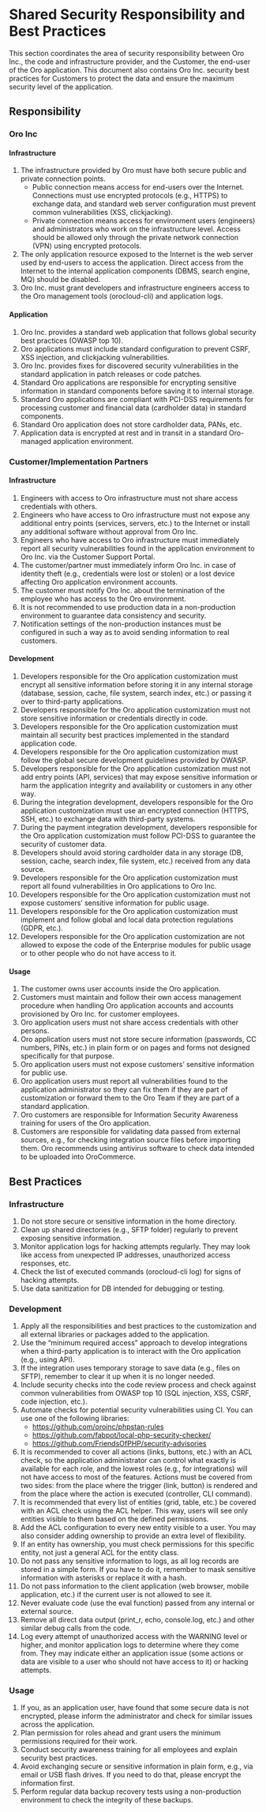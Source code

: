 <a id="cloud-security-best-practice"></a>

# Shared Security Responsibility and Best Practices

This section coordinates the area of security responsibility between Oro Inc., the code and infrastructure provider, and the Customer, the end-user of the Oro application. This document also contains Oro Inc. security best practices for Customers to protect the data and ensure the maximum security level of the application.

## Responsibility

### Oro Inc

#### Infrastructure

1. The infrastructure provided by Oro must have both secure public and private connection points.
   * Public connection means access for end-users over the Internet. Connections must use encrypted protocols (e.g., HTTPS) to exchange data, and standard web server configuration must prevent common vulnerabilities (XSS, clickjacking).
   * Private connection means access for environment users (engineers) and administrators who work on the infrastructure level. Access should be allowed only through the private network connection (VPN) using encrypted protocols.
2. The only application resource exposed to the Internet is the web server used by end-users to access the application. Direct access from the Internet to the internal application components (DBMS, search engine, MQ) should be disabled.
3. Oro Inc. must grant developers and infrastructure engineers access to the Oro management tools (orocloud-cli) and application logs.

#### Application

1. Oro Inc. provides a standard web application that follows global security best practices (OWASP top 10).
2. Oro applications must include standard configuration to prevent CSRF, XSS injection, and clickjacking vulnerabilities.
3. Oro Inc. provides fixes for discovered security vulnerabilities in the standard application in patch releases or code patches.
4. Standard Oro applications are responsible for encrypting sensitive information in standard components before saving it to internal storage.
5. Standard Oro applications are compliant with PCI-DSS requirements for processing customer and financial data (cardholder data) in standard components.
6. Standard Oro application does not store cardholder data, PANs, etc.
7. Application data is encrypted at rest and in transit in a standard Oro-managed application environment.

### Customer/Implementation Partners

#### Infrastructure

1. Engineers with access to Oro infrastructure must not share access credentials with others.
2. Engineers who have access to Oro infrastructure must not expose any additional entry points (services, servers, etc.) to the Internet or install any additional software without approval from Oro Inc.
3. Engineers who have access to Oro infrastructure must immediately report all security vulnerabilities found in the application environment to Oro Inc. via the Customer Support Portal.
4. The customer/partner must immediately inform Oro Inc. in case of identity theft (e.g., credentials were lost or stolen) or a lost device affecting Oro application environment accounts.
5. The customer must notify Oro Inc. about the termination of the employee who has access to the Oro environment.
6. It is not recommended to use production data in a non-production environment to guarantee data consistency and security.
7. Notification settings of the non-production instances must be configured in such a way as to avoid sending information to real customers.

#### Development

1. Developers responsible for the Oro application customization must encrypt all sensitive information before storing it in any internal storage (database, session, cache, file system, search index, etc.) or passing it over to third-party applications.
2. Developers responsible for the Oro application customization must not store sensitive information or credentials directly in code.
3. Developers responsible for the Oro application customization must maintain all security best practices implemented in the standard application code.
4. Developers responsible for the Oro application customization must follow the global secure development guidelines provided by OWASP.
5. Developers responsible for the Oro application customization must not add entry points (API, services) that may expose sensitive information or harm the application integrity and availability or customers in any other way.
6. During the integration development, developers responsible for the Oro application customization must use an encrypted connection (HTTPS, SSH, etc.) to exchange data with third-party systems.
7. During the payment integration development, developers responsible for the Oro application customization must follow PCI-DSS to guarantee the security of customer data.
8. Developers should avoid storing cardholder data in any storage (DB, session, cache, search index, file system, etc.) received from any data source.
9. Developers responsible for the Oro application customization must report all found vulnerabilities in Oro applications to Oro Inc.
10. Developers responsible for the Oro application customization must not expose customers’ sensitive information for public usage.
11. Developers responsible for the Oro application customization must implement and follow global and local data protection regulations (GDPR, etc.).
12. Developers responsible for the Oro application customization are not allowed to expose the code of the Enterprise modules for public usage or to other people who do not have access to it.

#### Usage

1. The customer owns user accounts inside the Oro application.
2. Customers must maintain and follow their own access management procedure when handling Oro application accounts and accounts provisioned by Oro Inc. for customer employees.
3. Oro application users must not share access credentials with other persons.
4. Oro application users must not store secure information (passwords, CC numbers, PINs, etc.) in plain form or on pages and forms not designed specifically for that purpose.
5. Oro application users must not expose customers’ sensitive information for public use.
6. Oro application users must report all vulnerabilities found to the application administrator so they can fix them if they are part of customization or forward them to the Oro Team if they are part of a standard application.
7. Oro customers are responsible for Information Security Awareness training for users of the Oro application.
8. Customers are responsible for validating data passed from external sources, e.g., for checking integration source files before importing them. Oro recommends using antivirus software to check data intended to be uploaded into OroCommerce.

## Best Practices

### Infrastructure

1. Do not store secure or sensitive information in the home directory.
2. Clean up shared directories (e.g., SFTP folder) regularly to prevent exposing sensitive information.
3. Monitor application logs for hacking attempts regularly. They may look like access from unexpected IP addresses, unauthorized access responses, etc.
4. Check the list of executed commands (orocloud-cli log) for signs of hacking attempts.
5. Use data sanitization for DB intended for debugging or testing.

### Development

1. Apply all the responsibilities and best practices to the customization and all external libraries or packages added to the application.
2. Use the “minimum required access” approach to develop integrations when a third-party application is to interact with the Oro application (e.g., using API).
3. If the integration uses temporary storage to save data (e.g., files on SFTP), remember to clear it up when it is no longer needed.
4. Include security checks into the code review process and check against common vulnerabilities from OWASP top 10 (SQL injection, XSS, CSRF, code injection, etc.).
5. Automate checks for potential security vulnerabilities using CI. You can use one of the following libraries:
   * <a href="https://github.com/oroinc/phpstan-rules" target="_blank">https://github.com/oroinc/phpstan-rules</a>
   * <a href="https://github.com/fabpot/local-php-security-checker/" target="_blank">https://github.com/fabpot/local-php-security-checker/</a>
   * <a href="https://github.com/FriendsOfPHP/security-advisories" target="_blank">https://github.com/FriendsOfPHP/security-advisories</a>
6. It is recommended to cover all actions (links, buttons, etc.) with an ACL check, so the application administrator can control what exactly is available for each role, and the lowest roles (e.g., for integrations) will not have access to most of the features. Actions must be covered from two sides: from the place where the trigger (link, button) is rendered and from the place where the action is executed (controller, CLI command).
7. It is recommended that every list of entities (grid, table, etc.) be covered with an ACL check using the ACL helper. This way, users will see only entities visible to them based on the defined permissions.
8. Add the ACL configuration to every new entity visible to a user. You may also consider adding ownership to provide an extra level of flexibility.
9. If an entity has ownership, you must check permissions for this specific entity, not just a general ACL for the entity class.
10. Do not pass any sensitive information to logs, as all log records are stored in a simple form. If you have to do it, remember to mask sensitive information with asterisks or replace it with a hash.
11. Do not pass information to the client application (web browser, mobile application, etc.) if the current user is not allowed to see it.
12. Never evaluate code (use the eval function) passed from any internal or external source.
13. Remove all direct data output (print_r, echo, console.log, etc.) and other similar debug calls from the code.
14. Log every attempt of unauthorized access with the WARNING level or higher, and monitor application logs to determine where they come from. They may indicate either an application issue (some actions or data are visible to a user who should not have access to it) or hacking attempts.

### Usage

1. If you, as an application user, have found that some secure data is not encrypted, please inform the administrator and check for similar issues across the application.
2. Plan permission for roles ahead and grant users the minimum permissions required for their work.
3. Conduct security awareness training for all employees and explain security best practices.
4. Avoid exchanging secure or sensitive information in plain form, e.g., via email or USB flash drives. If you need to do that, please encrypt the information first.
5. Perform regular data backup recovery tests using a non-production environment to check the integrity of these backups.
